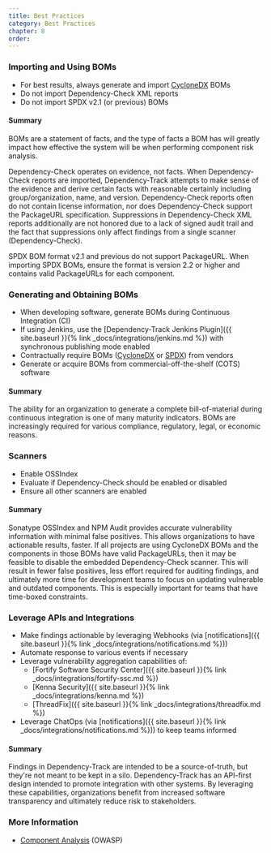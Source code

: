 ```yaml
---
title: Best Practices
category: Best Practices
chapter: 8
order: 
---
```


### Importing and Using BOMs
* For best results, always generate and import [CycloneDX](https://cyclonedx.org) BOMs
* Do not import Dependency-Check XML reports
* Do not import SPDX v2.1 (or previous) BOMs

#### Summary
BOMs are a statement of facts, and the type of facts a BOM has will greatly impact
how effective the system will be when performing component risk analysis.

Dependency-Check operates on evidence, not facts. When Dependency-Check reports are
imported, Dependency-Track attempts to make sense of the evidence and derive certain facts
with reasonable certainly including group/organization, name, and version. Dependency-Check
reports often do not contain license information, nor does Dependency-Check support the
PackageURL specification. Suppressions in Dependency-Check XML reports additionally are not
honored due to a lack of signed audit trail and the fact that suppressions only affect
findings from a single scanner (Dependency-Check).

SPDX BOM format v2.1 and previous do not support PackageURL. When importing SPDX BOMs, 
ensure the format is version 2.2 or higher and contains valid PackageURLs for each component.

### Generating and Obtaining BOMs
* When developing software, generate BOMs during Continuous Integration (CI)
* If using Jenkins, use the [Dependency-Track Jenkins Plugin]({{ site.baseurl }}{% link _docs/integrations/jenkins.md %}) with synchronous publishing mode enabled
* Contractually require BOMs ([CycloneDX](https://cyclonedx.org) or [SPDX](https://spdx.org)) from vendors
* Generate or acquire BOMs from commercial-off-the-shelf (COTS) software

#### Summary
The ability for an organization to generate a complete bill-of-material during continuous 
integration is one of many maturity indicators. BOMs are increasingly required for various
compliance, regulatory, legal, or economic reasons.

### Scanners
* Enable OSSIndex
* Evaluate if Dependency-Check should be enabled or disabled
* Ensure all other scanners are enabled

#### Summary
Sonatype OSSIndex and NPM Audit provides accurate vulnerability information with minimal false positives. 
This allows organizations to have actionable results, faster. If all projects are using CycloneDX BOMs and the
components in those BOMs have valid PackageURLs, then it may be feasible to disable the embedded
Dependency-Check scanner. This will result in fewer false positives, less effort required for auditing
findings, and ultimately more time for development teams to focus on updating vulnerable and outdated 
components. This is especially important for teams that have time-boxed constraints.

### Leverage APIs and Integrations
* Make findings actionable by leveraging Webhooks (via [notifications]({{ site.baseurl }}{% link _docs/integrations/notifications.md %}))
* Automate response to various events if necessary
* Leverage vulnerability aggregation capabilities of:
    * [Fortify Software Security Center]({{ site.baseurl }}{% link _docs/integrations/fortify-ssc.md %})
    * [Kenna Security]({{ site.baseurl }}{% link _docs/integrations/kenna.md %})
    * [ThreadFix]({{ site.baseurl }}{% link _docs/integrations/threadfix.md %})
* Leverage ChatOps (via [notifications]({{ site.baseurl }}{% link _docs/integrations/notifications.md %})) to keep teams informed

#### Summary
Findings in Dependency-Track are intended to be a source-of-truth, but they're not meant to be kept
in a silo. Dependency-Track has an API-first design intended to promote integration with other systems.
By leveraging these capabilities, organizations benefit from increased software transparency and ultimately 
reduce risk to stakeholders.

### More Information
* [Component Analysis](https://www.owasp.org/index.php/Component_Analysis) (OWASP)